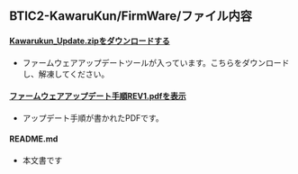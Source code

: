 ## BTIC2-KawaruKun/FirmWare/ファイル内容
#### [Kawarukun_Update.zipをダウンロードする](https://github.com/bit-trade-one/BTIC2-KawaruKun/raw/master/FirmWare/Kawarukun_Update_v130.zip)  
  - ファームウェアアップデートツールが入っています。こちらをダウンロードし、解凍してください。  

#### [ファームウェアアップデート手順REV1.pdfを表示](https://github.com/bit-trade-one/BTIC2-KawaruKun/blob/master/FirmWare/%E3%83%95%E3%82%A1%E3%83%BC%E3%83%A0%E3%82%A6%E3%82%A7%E3%82%A2%E3%82%A2%E3%83%83%E3%83%97%E3%83%87%E3%83%BC%E3%83%88%E6%89%8B%E9%A0%86REV1.pdf)  
  -  アップデート手順が書かれたPDFです。  

#### README.md
  - 本文書です
